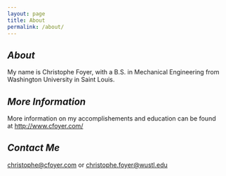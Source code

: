```yaml
---
layout: page
title: About
permalink: /about/
---
```

<h2 style="font-style: italic;"><strong>About</strong></h2>

My name is Christophe Foyer, with a B.S. in Mechanical Engineering from Washington University in Saint Louis.

<h2 style="font-style:italic;"><strong>More Information</strong></h2>

More information on my accomplishements and education can be found at&nbsp;<http://www.cfoyer.com/>

<h2 style="font-style:italic;"><strong>Contact Me</strong></h2>

[christophe@cfoyer.com](mailto:christophe@cfoyer.com)&nbsp;or&nbsp;[christophe.foyer@wustl.edu](mailto:christophe.foyer@wustl.edu)